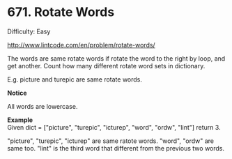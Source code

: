 # 671. Rotate Words

Difficulty: Easy

http://www.lintcode.com/en/problem/rotate-words/

The words are same rotate words if rotate the word to the right by loop, and get another. Count how many different rotate word sets in dictionary.

E.g. picture and turepic are same rotate words.

**Notice**  

All words are lowercase.

**Example**  
Given dict = ["picture", "turepic", "icturep", "word", "ordw", "lint"]
return 3.

"picture", "turepic", "icturep" are same ratote words.
"word", "ordw" are same too.
"lint" is the third word that different from the previous two words. 
